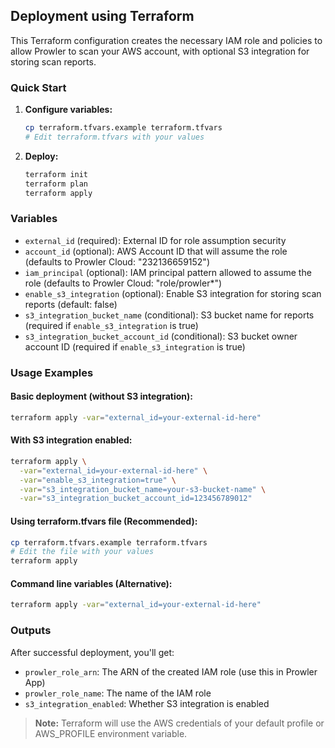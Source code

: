 ## Deployment using Terraform

This Terraform configuration creates the necessary IAM role and policies to allow Prowler to scan your AWS account, with optional S3 integration for storing scan reports.

### Quick Start

1. **Configure variables:**
   ```bash
   cp terraform.tfvars.example terraform.tfvars
   # Edit terraform.tfvars with your values
   ```

2. **Deploy:**
   ```bash
   terraform init
   terraform plan
   terraform apply
   ```

### Variables

- `external_id` (required): External ID for role assumption security
- `account_id` (optional): AWS Account ID that will assume the role (defaults to Prowler Cloud: "232136659152")
- `iam_principal` (optional): IAM principal pattern allowed to assume the role (defaults to Prowler Cloud: "role/prowler*")
- `enable_s3_integration` (optional): Enable S3 integration for storing scan reports (default: false)
- `s3_integration_bucket_name` (conditional): S3 bucket name for reports (required if `enable_s3_integration` is true)
- `s3_integration_bucket_account_id` (conditional): S3 bucket owner account ID (required if `enable_s3_integration` is true)

### Usage Examples

#### Basic deployment (without S3 integration):
```bash
terraform apply -var="external_id=your-external-id-here"
```

#### With S3 integration enabled:
```bash
terraform apply \
  -var="external_id=your-external-id-here" \
  -var="enable_s3_integration=true" \
  -var="s3_integration_bucket_name=your-s3-bucket-name" \
  -var="s3_integration_bucket_account_id=123456789012"
```

#### Using terraform.tfvars file (Recommended):
```bash
cp terraform.tfvars.example terraform.tfvars
# Edit the file with your values
terraform apply
```

#### Command line variables (Alternative):
```bash
terraform apply -var="external_id=your-external-id-here"
```

### Outputs

After successful deployment, you'll get:
- `prowler_role_arn`: The ARN of the created IAM role (use this in Prowler App)
- `prowler_role_name`: The name of the IAM role
- `s3_integration_enabled`: Whether S3 integration is enabled

> **Note:** Terraform will use the AWS credentials of your default profile or AWS_PROFILE environment variable.
